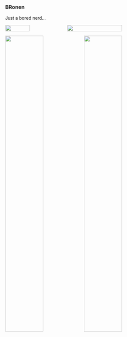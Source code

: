 
### BRonen

Just a bored nerd...

<div style="display: flex;">
  <img style="width: 39%;" src="https://github-readme-stats.vercel.app/api/top-langs/?username=BRonen&layout=compact&hide=html,css&exclude_repo=LoveClone" />
  <img style="width: 59%;" src="https://github-readme-stats.vercel.app/api?username=BRonen"/>
</div>

[<img width="49%" src="https://github-readme-stats.vercel.app/api/pin/?username=BRonen&repo=bronen.github.io"/>](https://github.com/BRonen/bronen.github.io)
[<img width="49%" src="https://github-readme-stats.vercel.app/api/pin/?username=BRonen&repo=Playground"/>](https://github.com/BRonen/Playground)
